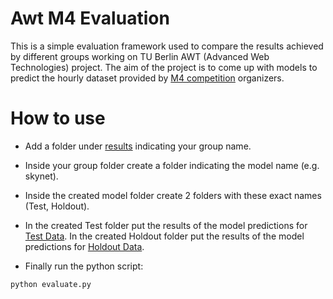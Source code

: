 # Awt M4 Evaluation
This is a simple evaluation framework used to compare the results achieved by different groups working on TU Berlin AWT (Advanced Web Technologies) project. The aim of the project is to come up with models to predict the hourly dataset provided by [M4 competition](https://github.com/M4Competition/M4-methods) organizers.

# How to use
- Add a folder under [results](https://github.com/yamen23ali/awt-m4-evaluation/results) indicating your group name.

- Inside your group folder create a folder indicating the model name (e.g. skynet).

- Inside the created model folder create 2 folders with these exact names (Test, Holdout).

- In the created Test folder put the results of the model predictions for [Test Data](https://github.com/yamen23ali/awt-m4-evaluation/blob/master/Dataset/Test/Hourly-train.csv). In the created Holdout folder put the results of the model predictions for [Holdout Data](https://github.com/yamen23ali/awt-m4-evaluation/blob/master/Dataset/Holdout/Hourly-train.csv).

- Finally run the python script:
```
python evaluate.py
```

